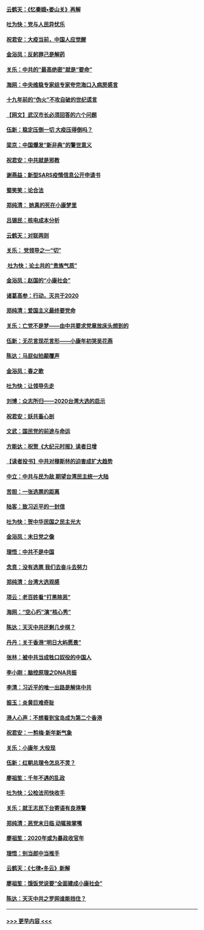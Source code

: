 #### [云鹤天：《忆秦娥▪娄山关》再解](../pages/nsc993/n11824682.md?t=01272311) 
#### [吐为快：党与人民异忧乐](../pages/nsc993/n11824660.md?t=01272311) 
#### [祝君安：大疫当前，中国人应觉醒](../pages/nsc993/n11821946.md?t=01272311) 
#### [金浴凤：反躬罪己是解药](../pages/nsc993/n11820280.md?t=01272311) 
#### [关乐：中共的“最高绝密”就是“要命”](../pages/nsc993/n11816946.md?t=01272311) 
#### [海网：中央维稳专家组专家夸完海口入病房感言](../pages/nsc993/n11815138.md?t=01272311) 
#### [十九年前的“伪火”不攻自破的世纪谎言](../pages/nsc993/n11813238.md?t=01272311) 
#### [【网文】武汉市长必须回答的六个问题](../pages/nsc993/n11813848.md?t=01272311) 
#### [伍新：稳定压倒一切 大疫压得倒吗？](../pages/nsc993/n11812634.md?t=01272311) 
#### [梁京：中国爆发“新非典”的警世意义](../pages/nsc993/n11812554.md?t=01272311) 
#### [祝君安：中共就是邪教](../pages/nsc993/n11812431.md?t=01272311) 
#### [谢燕益：新型SARS疫情信息公开申请书](../pages/nsc993/n11808840.md?t=01272311) 
#### [蜀笑笑：论合法](../pages/nsc993/n11808064.md?t=01272311) 
#### [郑纯清： 她真的死在小康梦里](../pages/nsc993/n11806623.md?t=01272311) 
#### [吕锡民：核电成本分析](../pages/nsc993/n11806284.md?t=01272311) 
#### [云鹤天：对联两则](../pages/nsc993/n11805957.md?t=01272311) 
#### [关乐： 党领导之一“切”](../pages/nsc993/n11804505.md?t=01272311) 
#### [ 吐为快：论土共的“贵族气质”](../pages/nsc993/n11804490.md?t=01272311) 
#### [金浴凤：赵国的“小康社会”](../pages/nsc993/n11804452.md?t=01272311) 
#### [诸葛高参：行动，灭共于2020](../pages/nsc993/n11804120.md?t=01272311) 
#### [郑纯清：爱国主义最终要党命](../pages/nsc993/n11802197.md?t=01272311) 
#### [关乐：亡党不是梦——由中共要求党章放床头想到的](../pages/nsc993/n11802156.md?t=01272311) 
#### [伍新：无花言现花言形——小康年初哭吴花燕](../pages/nsc993/n11800044.md?t=01272311) 
#### [陈达：马屁似拍颠覆声](../pages/nsc993/n11800010.md?t=01272311) 
#### [金浴凤：春之歌](../pages/nsc993/n11797687.md?t=01272311) 
#### [吐为快：让领导先走](../pages/nsc993/n11797512.md?t=01272311) 
#### [刘博：众志所归——2020台湾大选的启示](../pages/nsc993/n11796878.md?t=01272311) 
#### [祝君安：妖共畜心剖](../pages/nsc993/n11794273.md?t=01272311) 
#### [文武：国民党的前途与命运](../pages/nsc993/n11794198.md?t=01272311) 
#### [方能达：祝贺《大纪元时报》读者日增](../pages/nsc993/n11793807.md?t=01272311) 
#### [【读者投书】中共对穆斯林的迫害成扩大趋势](../pages/nsc993/n11791371.md?t=01272311) 
#### [中立：中共与民为敌 期望台湾民主统一大陆](../pages/nsc993/n11790392.md?t=01272311) 
#### [苦胆：一张选票的距离](../pages/nsc993/n11788914.md?t=01272311) 
#### [陆客：致习近平的一封信](../pages/nsc993/n11788867.md?t=01272311) 
#### [吐为快：贺中华民国之民主光大](../pages/nsc993/n11788618.md?t=01272311) 
#### [金浴凤：末日党之像](../pages/nsc993/n11787475.md?t=01272311) 
#### [理悟：中共不是中国](../pages/nsc993/n11787463.md?t=01272311) 
#### [念贲：没有选票  我们去奋斗去努力](../pages/nsc993/n11787398.md?t=01272311) 
#### [郑纯清：台湾大选观感](../pages/nsc993/n11786210.md?t=01272311) 
#### [项云：老百姓看“打黑除恶”](../pages/nsc993/n11785398.md?t=01272311) 
#### [海网：“空心朽”演“核心秀”](../pages/nsc993/n11783874.md?t=01272311) 
#### [陈达：天灭中共还剩几步棋？](../pages/nsc993/n11783719.md?t=01272311) 
#### [丹丹：关于香港“明日大屿愿景”](../pages/nsc993/n11783273.md?t=01272311) 
#### [张林：被中共当成牲口奴役的中国人](../pages/nsc993/n11782397.md?t=01272311) 
#### [李小刚：脑控原理之DNA共振](../pages/nsc993/n11780962.md?t=01272311) 
#### [李清：习近平的唯一出路是解体中共](../pages/nsc993/n11780866.md?t=01272311) 
#### [振玉：炎黄巨难奇耻](../pages/nsc993/n11779632.md?t=01272311) 
#### [港人心声：不想看到宝岛成为第二个香港](../pages/nsc993/n11778817.md?t=01272311) 
#### [祝君安：一剪梅‧新年新气象](../pages/nsc993/n11776340.md?t=01272311) 
#### [关乐：小康年 大役现](../pages/nsc993/n11774213.md?t=01272311) 
#### [伍新：红朝总理令怎总不灵？](../pages/nsc993/n11770813.md?t=01272311) 
#### [廖祖笙：千年不遇的乱政](../pages/nsc993/n11770373.md?t=01272311) 
#### [吐为快：公检法司快收手](../pages/nsc993/n11770359.md?t=01272311) 
#### [关乐：就王志民下台寄语有良港警](../pages/nsc993/n11769903.md?t=01272311) 
#### [郑纯清：恶党末日临 动辄挨掌嘴](../pages/nsc993/n11769356.md?t=01272311) 
#### [廖祖笙：2020年或为暴政收官年](../pages/nsc993/n11768216.md?t=01272311) 
#### [理悟：别当郎中当推手](../pages/nsc993/n11768243.md?t=01272311) 
#### [云鹤天：《七律▪冬云》新解](../pages/nsc993/n11768204.md?t=01272311) 
#### [廖祖笙：饿饭党说要“全面建成小康社会”](../pages/nsc993/n11767482.md?t=01272311) 
#### [陈达：天灭中共之罗网谁能挡住？](../pages/nsc993/n11767465.md?t=01272311) 

----
#### [ >>> 更早内容 <<< ](../indexes/nsc993-earlier.md)
